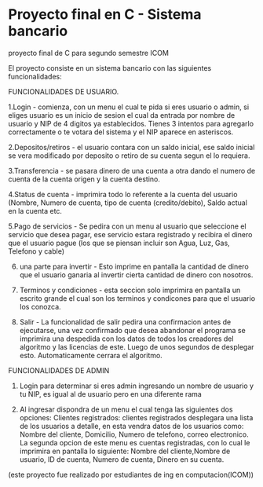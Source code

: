# Proyecto final en C - Sistema bancario
proyecto final de C para segundo semestre ICOM

El proyecto consiste en un sistema bancario con las siguientes funcionalidades:

FUNCIONALIDADES DE USUARIO.

1.Login - comienza, con un menu el cual te pida si eres usuario o admin, si eliges usuario es un inicio de sesion el cual da entrada por nombre de usuario y NIP de 4 digitos ya establecidos. Tienes 3 intentos para agregarlo correctamente o te votara del sistema y el NIP aparece en asteriscos.


2.Depositos/retiros - el usuario contara con un saldo inicial, ese saldo inicial se vera modificado por deposito o retiro de su cuenta segun el lo requiera.

3.Transferencia - se pasara dinero de una cuenta a otra dando el numero de cuenta de la cuenta origen y la cuenta destino.

4.Status de cuenta - imprimira todo lo referente a la cuenta del usuario (Nombre, Numero de cuenta, tipo de cuenta (credito/debito), Saldo actual en la cuenta etc.

5.Pago de servicios - Se pedira con un menu al usuario que seleccione el servicio que desea pagar, ese servicio estara registrado y recibira el dinero que el usuario pague (los que se piensan incluir son Agua, Luz, Gas, Telefono y cable)

6. una parte para invertir - Esto imprime en pantalla la cantidad de dinero que el usuario ganaria al invertir cierta cantidad de dinero con nosotros.

7. Terminos y condiciones - esta seccion solo imprimira en pantalla un escrito grande el cual son los terminos y condicones para que el usuario los conozca.

8. Salir - La funcionalidad de salir pedira una confirmacion antes de ejecutarse, una vez confirmado que desea abandonar el programa se imprimira una despedida con los datos de todos los creadores del algoritmo y las licencias de este. Luego de unos segundos de desplegar esto. Automaticamente cerrara el algoritmo.

FUNCIONALIDADES DE ADMIN

1. Login para determinar si eres admin ingresando un nombre de usuario y tu NIP, es igual al de usuario pero en una diferente rama

2. Al ingresar dispondra de un menu el cual tenga las siguientes dos opciones: Clientes registrados: clientes registrados desplegara una lista de los usuarios a detalle, en esta vendra datos de los usuarios como: Nombre del cliente, Domicilio, Numero de telefono, correo electronico.
La segunda opcion de este menu es cuentas registradas, con lo cual le imprimira en pantalla lo siguiente: Nombre del cliente,Nombre de usuario, ID de cuenta, Numero de cuenta, Dinero en su cuenta.


(este proyecto fue realizado por estudiantes de ing en computacion(ICOM))


